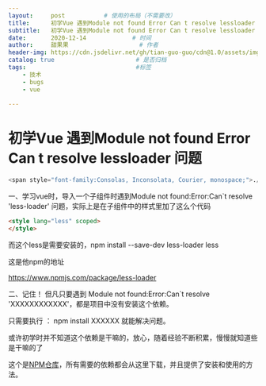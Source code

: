 ```yaml
---
layout:     post           # 使用的布局（不需要改）
title:      初学Vue 遇到Module not found Error Can t resolve lessloader 问题查
subtitle:   初学Vue 遇到Module not found Error Can t resolve lessloader 问题  #副标题
date:       2020-12-14             # 时间
author:     甜果果                    # 作者
header-img: https://cdn.jsdelivr.net/gh/tian-guo-guo/cdn@1.0/assets/img/post-bg-debug.png    #背景图片
catalog: true                       # 是否归档
tags:                               #标签
    - 技术
    - bugs
    - vue
 
---
```


# 初学Vue 遇到Module not found Error Can t resolve lessloader 问题

```python
<span style="font-family:Consolas, Inconsolata, Courier, monospace;">./src/components/1-模板语法/test.vueModule not found: Error: Can't resolve 'less-loader' in 'D:\vue\myVue\myVue\src\components\1-模板语法' @ ./src/components/1-模板语法/test.vue 4:2-315 @ ./node_modules/babel-loader/lib!./node_modules/vue-loader/lib/selector.js?type=script&index=0!./src/components/1-模板语法/HelloWorld.vue @ ./src/components/1-模板语法/HelloWorld.vue @ ./src/router/index.js @ ./src/main.js @ multi (webpack)-dev-server/client?http://localhost:8080 webpack/hot/dev-server ./src/main.js</span>
```

一、学习vue时，导入一个子组件时遇到Module not found:Error:Can`t resolve 'less-loader' 问题，实际上是在子组件中的样式里加了这么个代码

```html
<style lang="less" scoped>
</style>
```

而这个less是需要安装的，npm install --save-dev less-loader less

这是他npm的地址

https://www.npmjs.com/package/less-loader

二、记住！ 但凡只要遇到 Module not found:Error:Can`t resolve 'XXXXXXXXXXXX'，都是项目中没有安装这个依赖。

只需要执行 ： npm install  XXXXXX  就能解决问题。

或许初学时并不知道这个依赖是干嘛的，放心，随着经验不断积累，慢慢就知道些是干嘛的了

这个是[NPM仓库](https://www.npmjs.com/)，所有需要的依赖都会从这里下载，并且提供了安装和使用的方法。

 